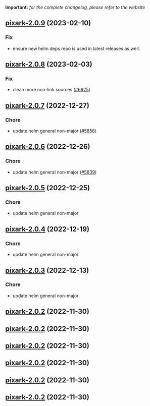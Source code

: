 **Important:**
*for the complete changelog, please refer to the website*




## [pixark-2.0.9](https://github.com/succelle/charts/compare/pixark-2.0.8...pixark-2.0.9) (2023-02-10)

### Fix

- ensure new helm deps repo is used in latest releases as well.
  
  


## [pixark-2.0.8](https://github.com/succelle/charts/compare/pixark-2.0.7...pixark-2.0.8) (2023-02-03)

### Fix

-  clean more non-link sources ([#6925](https://github.com/succelle/charts/issues/6925))
  
  


## [pixark-2.0.7](https://github.com/succelle/charts/compare/pixark-2.0.6...pixark-2.0.7) (2022-12-27)

### Chore

- update helm general non-major ([#5856](https://github.com/succelle/charts/issues/5856))
  
  


## [pixark-2.0.6](https://github.com/succelle/charts/compare/pixark-2.0.5...pixark-2.0.6) (2022-12-26)

### Chore

- update helm general non-major ([#5839](https://github.com/succelle/charts/issues/5839))
  
  


## [pixark-2.0.5](https://github.com/succelle/charts/compare/pixark-2.0.4...pixark-2.0.5) (2022-12-25)

### Chore

- update helm general non-major
  
  


## [pixark-2.0.4](https://github.com/succelle/charts/compare/pixark-2.0.3...pixark-2.0.4) (2022-12-19)

### Chore

- update helm general non-major
  
  


## [pixark-2.0.3](https://github.com/succelle/charts/compare/pixark-2.0.2...pixark-2.0.3) (2022-12-13)

### Chore

- update helm general non-major
  
  


## [pixark-2.0.2](https://github.com/succelle/charts/compare/pixark-2.0.1...pixark-2.0.2) (2022-11-30)




## [pixark-2.0.2](https://github.com/succelle/charts/compare/pixark-2.0.1...pixark-2.0.2) (2022-11-30)




## [pixark-2.0.2](https://github.com/succelle/charts/compare/pixark-2.0.1...pixark-2.0.2) (2022-11-30)




## [pixark-2.0.2](https://github.com/succelle/charts/compare/pixark-2.0.1...pixark-2.0.2) (2022-11-30)




## [pixark-2.0.2](https://github.com/succelle/charts/compare/pixark-2.0.1...pixark-2.0.2) (2022-11-30)




## [pixark-2.0.2](https://github.com/succelle/charts/compare/pixark-2.0.1...pixark-2.0.2) (2022-11-30)




